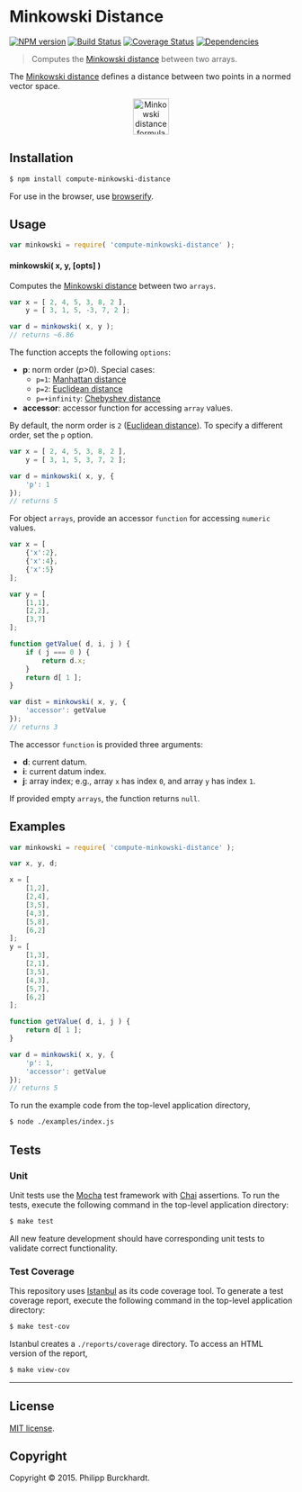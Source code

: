 Minkowski Distance
===
[![NPM version][npm-image]][npm-url] [![Build Status][travis-image]][travis-url] [![Coverage Status][coveralls-image]][coveralls-url] [![Dependencies][dependencies-image]][dependencies-url]

> Computes the [Minkowski distance](http://en.wikipedia.org/wiki/Minkowski_distance) between two arrays.

The [Minkowski distance](http://en.wikipedia.org/wiki/Minkowski_distance) defines a distance between two points in a normed vector space.

<div align="center">
	<img src="https://github.com/compute-io/minkowski-distance/blob/master/docs/img/eqn.png" alt="Minkowski distance formula" height="64px">
	<br>
</div>


## Installation

``` bash
$ npm install compute-minkowski-distance
```

For use in the browser, use [browserify](https://github.com/substack/node-browserify).


## Usage

``` javascript
var minkowski = require( 'compute-minkowski-distance' );
```

#### minkowski( x, y, [opts] )

Computes the [Minkowski distance](http://en.wikipedia.org/wiki/Minkowski_distance) between two `arrays`.

``` javascript 
var x = [ 2, 4, 5, 3, 8, 2 ],
	y = [ 3, 1, 5, -3, 7, 2 ];

var d = minkowski( x, y );
// returns ~6.86
```

The function accepts the following `options`:

*	__p__: norm order (*p*>0). Special cases:
	-	`p=1`: [Manhattan distance](http://en.wikipedia.org/wiki/Taxicab_geometry)
	-	`p=2`: [Euclidean distance](http://en.wikipedia.org/wiki/Euclidean_distance)
	-	`p=+infinity`: [Chebyshev distance](http://en.wikipedia.org/wiki/Chebyshev_distance) 
*	__accessor__: accessor function for accessing `array` values.

By default, the norm order is `2` ([Euclidean distance](http://en.wikipedia.org/wiki/Euclidean_distance)). To specify a different order, set the `p` option.

``` javascript
var x = [ 2, 4, 5, 3, 8, 2 ],
	y = [ 3, 1, 5, 3, 7, 2 ];

var d = minkowski( x, y, {
	'p': 1
});
// returns 5
```

For object `arrays`, provide an accessor `function` for accessing `numeric` values.

``` javascript
var x = [
	{'x':2},
	{'x':4},
	{'x':5}
];

var y = [
	[1,1],
	[2,2],
	[3,7]
];

function getValue( d, i, j ) {
	if ( j === 0 ) {
		return d.x;
	}
	return d[ 1 ];
}

var dist = minkowski( x, y, {
	'accessor': getValue
});
// returns 3
```

The accessor `function` is provided three arguments:

-	__d__: current datum.
-	__i__: current datum index.
-	__j__: array index; e.g., array `x` has index `0`, and array `y` has index `1`.

If provided empty `arrays`, the function returns `null`.



## Examples

``` javascript
var minkowski = require( 'compute-minkowski-distance' );

var x, y, d;

x = [
	[1,2],
	[2,4],
	[3,5],
	[4,3],
	[5,8],
	[6,2]
];
y = [
	[1,3],
	[2,1],
	[3,5],
	[4,3],
	[5,7],
	[6,2]
];

function getValue( d, i, j ) {
	return d[ 1 ];
}

var d = minkowski( x, y, {
	'p': 1,
	'accessor': getValue
});
// returns 5
```

To run the example code from the top-level application directory,

``` bash
$ node ./examples/index.js
```


## Tests

### Unit

Unit tests use the [Mocha](http://mochajs.org/) test framework with [Chai](http://chaijs.com) assertions. To run the tests, execute the following command in the top-level application directory:

``` bash
$ make test
```

All new feature development should have corresponding unit tests to validate correct functionality.


### Test Coverage

This repository uses [Istanbul](https://github.com/gotwarlost/istanbul) as its code coverage tool. To generate a test coverage report, execute the following command in the top-level application directory:

``` bash
$ make test-cov
```

Istanbul creates a `./reports/coverage` directory. To access an HTML version of the report,

``` bash
$ make view-cov
```


---
## License

[MIT license](http://opensource.org/licenses/MIT).


## Copyright

Copyright &copy; 2015. Philipp Burckhardt.


[npm-image]: http://img.shields.io/npm/v/compute-minkowski-distance.svg
[npm-url]: https://npmjs.org/package/compute-minkowski-distance

[travis-image]: http://img.shields.io/travis/compute-io/minkowski-distance/master.svg
[travis-url]: https://travis-ci.org/compute-io/minkowski-distance

[coveralls-image]: https://img.shields.io/coveralls/compute-io/minkowski-distance/master.svg
[coveralls-url]: https://coveralls.io/r/compute-io/minkowski-distance?branch=master

[dependencies-image]: http://img.shields.io/david/compute-io/minkowski-distance.svg
[dependencies-url]: https://david-dm.org/compute-io/minkowski-distance

[dev-dependencies-image]: http://img.shields.io/david/dev/compute-io/minkowski-distance.svg
[dev-dependencies-url]: https://david-dm.org/dev/compute-io/minkowski-distance

[github-issues-image]: http://img.shields.io/github/issues/compute-io/minkowski-distance.svg
[github-issues-url]: https://github.com/compute-io/minkowski-distance/issues
